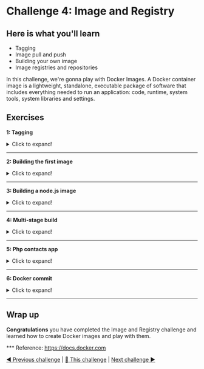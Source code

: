 # Challenge 4: Image and Registry

## Here is what you'll learn

- Tagging
- Image pull and push
- Building your own image
- Image registries and repositories

In this challenge, we're gonna play with Docker Images. A Docker container image is a lightweight, standalone, executable package of software that includes everything needed to run an application: code, runtime, system tools, system libraries and settings. 

## Exercises


**1: Tagging**
<details>
  <summary>Click to expand!</summary>

Let's pull an image. The command that we use is ```docker pull```. With that command, we're requesting from Docker that we want to download an image from its registry to the host. 

Type: 
```shell
$ docker pull ubuntu:latest
```
Output will be something like:
```shell
latest: Pulling from library/ubuntu
3ff22d22a855: Pull complete
e7cb79d19722: Pull complete
323d0d660b6a: Pull complete
b7f616834fd0: Pull complete
Digest: sha256:5d1d5407f353843ecf8b16524bc5565aa332e9e6a1297c73a92d3e754b8a636d
Status: Downloaded newer image for ubuntu:latest
docker.io/library/ubuntu:latest
 ```
Now it's time to see which images that we have on our system. For this, we're gonna type:
 
```shell
$ docker image ls
```
Output will be something like:
```shell
REPOSITORY          TAG                 IMAGE ID            CREATED             SIZE
ubuntu              latest              1e4467b07108        2 weeks ago         73.9MB
 ```

I want you to pay attention to the image id part. Like containers, images also have unique ids. The image ID is a digest, and is a computed SHA256 hash of the image configuration object, which contains the digests of the layers that contribute to the image's filesystem definition. If two different images have the same ids, this means that they're literally the same images with different names. 
Yes it's possible to tag an image with different tags. Let's do that and add another name to this image. 

Type: 
```shell
$ docker image tag ubuntu:latest your_dockerhub_id/day6:ubuntu
```
We have added a second name to the image. Let's check and see.

Type: 
```shell
$ docker image ls
```
Output will be something like:
```shell
REPOSITORY            TAG                 IMAGE ID            CREATED             SIZE
ubuntu                latest              1e4467b07108        2 weeks ago         73.9MB
ozgurozturknet/day6   ubuntu              1e4467b07108        2 weeks ago         73.9MB
```

We have 2 images that are stored on our host. Image ids are same, so these are literally the same images but with different names. 

We have added a new tag-name to ubuntu:latest image. We tagged it with our Docker Hub id. This means that this image is stored "or will be stored" on Docker Hub (Remember, image names also indicate where the image is located). But it isn't at the moment. Let's correct this and push this image to its repository. But before that we have to login and authenticate. This way, Docker Hub knows that we're the right person who can push this image to its respository. Let's login first. 

Type: 
```shell
$ docker login
```
Output will be something like:
```shell
Login with your Docker ID to push and pull images from Docker Hub. If you don't have a Docker ID, head over to https://hub.docker.com to create one.
Username: ozgurozturknet
Password:
Login Succeeded
```

Now we're ready to push. 

Type: 
```shell
$ docker push your_dockerhub_id/day6:ubuntu
```
Output will be something like:
```shell
The push refers to repository [docker.io/ozgurozturknet/day6]
095624243293: Mounted from library/ubuntu
a37e74863e72: Mounted from library/ubuntu
8eeb4a14bcb4: Mounted from library/ubuntu
ce3011290956: Mounted from library/ubuntu
ubuntu: digest: sha256:60f560e52264ed1cb7829a0d59b1ee7740d7580e0eb293aca2d722136edb1e24 size: 11529MB
```
That was fast, wasn't it? Please pay attention to the output. ```Mounted from library/ubuntu```. You know that images consist of multiple layers. And each layer has its unique id. When we pull or push any image, if the target (registry or your computer) has the same layer with tha same id stored on it, it doesn't pull or push that layer phyiscally again. Just checks and mounts that. This is the reason why it was fast. We didn't transfer any file to Docker Hub. Docker Hub detected that these 4 layers are already stored on it, so instead of getting it again, Docker hub just mounted these files to our repository. This is also same on our computer. We have 2 images stored on it. But they are literally the same images with different names. Docker doesn't store multiple files for these 2 images. Image files are stored just once but multiple tags are added to the same files.

But what are these layers? Is there any way to see how they are created? Yes and the command that we'll use is ```docker image history```. History sub-command shows us history of the image and it also shows how all these layers were created. Let's check this. 

Type: 
```shell
$ docker image history ubuntu:latest
```
Output will be something like:
```shell
1e4467b07108        2 weeks ago         /bin/sh -c #(nop)  CMD ["/bin/bash"]            0B
<missing>           2 weeks ago         /bin/sh -c mkdir -p /run/systemd && echo 'do…   7B
<missing>           2 weeks ago         /bin/sh -c set -xe   && echo '#!/bin/sh' > /…   811B
<missing>           2 weeks ago         /bin/sh -c [ -z "$(apt-get indextargets)" ]     1.01MB
<missing>           2 weeks ago         /bin/sh -c #(nop) ADD file:65a1cc50a9867c153…   72.9MB
```

This output shows us which commands have been executed and which layers have been created as a result of these commands. This also gives us some clues about how an image is created. 

Docker can build images automatically by reading the instructions from a Dockerfile. A Dockerfile is a text document that contains all the commands a user could call on the command line to assemble an image. Using ```docker build```, users can create an automated build that executes several command-line instructions in succession. Each instruction that changes anything creates a new layer. The Docker daemon runs the instructions in the Dockerfile one-by-one, committing the result of each instruction to a new image if necessary, before finally outputting the ID of your new image. It's now time to create our first image. 
</details>

***
**2: Building the first image**
<details>
  <summary>Click to expand!</summary>

First, we should clone this Github repository.

Type: 
```shell
$ git clone https://github.com/azuredevcollege/trainingdays.git
```
Output will be something like:
```shell
Cloning into 'trainingdays'...
remote: Enumerating objects: 42, done.
remote: Counting objects: 100% (42/42), done.
remote: Compressing objects: 100% (31/31), done.
remote: Total 1899 (delta 26), reused 25 (delta 11), pack-reused 1857 Receiving objects:  97% (1843/1899), 57.20 MiB | 11.92 MiB/s
Receiving objects: 100% (1899/1899), 63.35 MiB | 11.26 MiB/s, done.
Resolving deltas: 100% (747/747), done.
Updating files: 100% (1396/1396), done.
```

Repo has been cloned. It's time to jump to the
```trainingdays/day6/apps/first_docker_image``` folder. cd to that folder and
list all the files.


Type: 
```shell
$ cd trainingdays/day6/apps/first_docker_image
$ ls -l
```
Output will be something like:
```shell
total 8
-rw-r--r-- 1 ozozturk ozozturk  90 Jun 12 11:56 Dockerfile
-rw-r--r-- 1 ozozturk ozozturk 211 Jun 12 11:21 index.html
```

There are 2 files in that folder. ```index.html``` is a simple html file that has been created by us. We want to build a web server image with this file has been copied in it. To be able to build an image, we need a ```Dockerfile```. A Dockerfile is a text document that contains all the commands a user could call on the command line to assemble an image. We have one in this folder. Let's check and see what's in it. This is one of the simplest form of a Dockerfile.

Type: 
```shell
$ cat Dockerfile
```
Output will be something like:
```shell
FROM nginx:latest
COPY index.html /usr/share/nginx/html
CMD ["nginx", "-g", "daemon off;"]
```

 If we cd to a folder which has Dockerfile in it and type ```docker image build .```, Docker starts to run instructions in that Dockerfile in order. A Dockerfile must begin with the "FROM" instruction. "FROM" instruction specifies the Parent Image that you are trying to build this new image on top of. ```FROM``` basically means that "hey Docker, download that image and execute the next instructions on top of that". It's the base image that we build our image on top of. In our case, it is ```nginx:latest```. We're building our image on top of ngninx:latest. 

The second instruction in that Dockerfile is ```COPY```. The COPY instruction copies new files or directories from "source" to the "destination" inside the container. In our case, we have instructed Docker to copy the ```index.html``` file located in the current folder to the ```/usr/share/nginx/html``` folder inside the image. ```/usr/share/nginx/html``` is the folder where Nginx stores websites that it serves. We copied our index.html to that folder, So nginx daemon will serve our web page. 

The third and last instruction in this Dockerfile is CMD. The main purpose of the "CMD" instruction is that providing defaults of an executing container. In short, it defines the command to execute when you run a container from that image. There can be only one CMD instruction in any Dockerfile. If you list more than one CMD then only the last CMD will take effect. In our case, we want Docker to start nginx daemon when we create a container. 

Ok, it's time to create our first image. We checked the Dockerfile and see what it includes. Now we can build the first image.

Type: 
```shell
$ docker image build -t your_dockerhub_id/firstimage:latest . #do not forget the dot
```
Output will be something like:
```shell
Sending build context to Docker daemon  3.072kB
Step 1/3 : FROM nginx:latest
 ---> 08393e824c32
Step 2/3 : COPY index.html /usr/share/nginx/html
 ---> 14fb48dc6eea
Step 3/3 : CMD ["nginx", "-g", "daemon off;"]
 ---> Running in 772fbfd4dba3
Removing intermediate container 772fbfd4dba3
 ---> 560570bf44e5
Successfully built 560570bf44e5
Successfully tagged ozgurozturknet/firstimage:latest
```
Congrats! We have built our first image. Let's create a container to see if it's working as expect.

Type: 
```shell
$ docker container run --rm -d -p 80:80 --name test_container your_dockerhub_id/firstimage:latest
```
Output will be something like:
```shell
25e7fe3f3e57dd2eab07bf672501dde69d81eb156347607e0b378757b41d859b
```
Open a browser and visit http://127.0.0.1 You would see a page like that. 

<img src="./img/firstimage.png">

Stop the container and it'll be deleted automatically.

Type: 
```shell
$ docker container stop test_container
```
Output will be something like:
```shell
test_container
```
</details>

***
**3: Building a node.js image**
<details>
  <summary>Click to expand!</summary>

This time we're gonna build a node.js app image. cd to the ```/trainingdays/day6/apps/nodejs``` folder and list all the files. 


Type: 
```shell
$ cd /trainingdays/day6/apps/nodejs
$ ls -l
```
Output will be something like:
```shell
total 12
-rw-r--r-- 1 ozozturk ozozturk 292 Aug 12 20:27 Dockerfile
-rw-r--r-- 1 ozozturk ozozturk 288 Aug 12 20:14 package.json
-rw-r--r-- 1 ozozturk ozozturk 273 Aug 12 20:15 server.js
```

This time we have 3 files. First one is ```package.json```. If you work with JavaScript, or you've ever interacted with a JavaScript project, Node.js or a frontend project, you surely met the package.json file. The package.json file is kind of a manifest for your project. It can do a lot of things, but in our case it's specially important because it defines the dependencies that we'll install with npm. Our simple node application is running on top of Express framework and we need that framework to be installed to run our simple Javascript webapp. ```Server.js``` is the second file and it's our main Javascript application. It's a simple "Hello World" web app. And the third one is the usual suspect. Dockerfile. Let's take a look at it. 

Type: 
```shell
$ cat Dockerfile
```
Output will be something like:
```shell
# source: https://nodejs.org/en/docs/guides/nodejs-docker-webapp/
FROM node:12

# Create app directory
WORKDIR /usr/src/app

# Copy source files
COPY package.json .
COPY server.js .

# Install app dependencies
RUN npm install

# Exposing the port 8080
EXPOSE 8080

CMD [ "node", "server.js" ]
```

I want you to pay attention to 2 things. First, as you can see, we can add comments to Dockerfile. Any line starting with ```#``` is treated as a comment and not processed. Second, we have 3 new instructions, ```WORKDIR``` , ```RUN``` and ```EXPOSE```. The default working directory for running binaries within a container is the root directory (/), but you can set a different folder by using "WORKDIR" instruction. It's kind of cd'ing to that folder. Any command that you execute after that insturction will be executed in this folder. If there isn't any folder with that name in the image, Docker creates the folder first but If there is, Docker uses that. 

The "RUN" instruction will execute any commands in a new layer on top of the current image and commit the results. The resulting committed image will be used for the next step in the Dockerfile. When we want to execute anything, we use this instruction. 

The "EXPOSE" instruction informs Docker that the container listens on the specified network ports at runtime. You can specify whether the port listens on TCP or UDP, and the default is TCP if the protocol is not specified. The EXPOSE instruction does not actually publish the port. It functions as a type of documentation about which ports are intended to be published between the person who builds the image and the person who runs the container. To actually publish any port, we should use the -p flag during container creation.

Now it's time to build the image. 

Type: 
```shell
$ docker image build -t your_dockerhub_id/node:latest .
```
Output will be something like:
```shell
Sending build context to Docker daemon  4.096kB
Step 1/7 : FROM node:12
 ---> cfcf3e70099d
Step 2/7 : WORKDIR /usr/src/app
 ---> Running in 0784285bb528
Removing intermediate container 0784285bb528
 ---> 548e712ed3ef
Step 3/7 : COPY package.json .
 ---> 3f85bf98e435
Step 4/7 : COPY server.js .
 ---> beb25f72bb6a
Step 5/7 : RUN npm install
 ---> Running in e3eed8b0c46d
npm notice created a lockfile as package-lock.json. You should commit this file.
npm WARN docker_web_app@1.0.0 No repository field.
npm WARN docker_web_app@1.0.0 No license field.

added 50 packages from 37 contributors and audited 50 packages in 2.167s
found 0 vulnerabilities

Removing intermediate container e3eed8b0c46d
 ---> 8d3082c10a9e
Step 6/7 : EXPOSE 8080
 ---> Running in 0e6bd014ac73
Removing intermediate container 0e6bd014ac73
 ---> 5143985531f3
Step 7/7 : CMD [ "node", "server.js" ]
 ---> Running in 152317b9eafe
Removing intermediate container 152317b9eafe
 ---> a832145edf14
Successfully built a832145edf14
Successfully tagged ozgurozturknet/node:latest
```

Image has been built successfully. But I want you to run the same command one more time. 

```shell
Sending build context to Docker daemon  4.096kB
Step 1/7 : FROM node:12
 ---> cfcf3e70099d
Step 2/7 : WORKDIR /usr/src/app
 ---> Using cache
 ---> 3d04799d4f2a
Step 3/7 : COPY package.json .
 ---> Using cache
 ---> a348cb47ad20
Step 4/7 : COPY server.js .
 ---> Using cache
 ---> 5affbe5fce86
Step 5/7 : RUN npm install
 ---> Using cache
 ---> ad11b36a3604
Step 6/7 : EXPOSE 8080
 ---> Using cache
 ---> 57b485f4eef1
Step 7/7 : CMD [ "node", "server.js" ]
 ---> Using cache
 ---> fb0586534394
Successfully built fb0586534394
Successfully tagged ozgurozturknet/node:latest
```

Something strange has happened. We built that image a few seconds ago and we didn't change any source file after that. Then we reran the docker image build command second time but we received lots of ``` ---> Using cache``` messages this time. What does that mean? 

When building an image, Docker steps through the instructions in your Dockerfile, executing each in the order specified. As each instruction is examined, Docker looks for an existing layers in its cache that it can reuse, rather than creating a new (duplicate) layer. If you don't change any source file or didn't change anything in the Dockerfile, this means that nothing has changed, so Docker doesn't run the instruction again and again. Instead of that, Docker uses the cached layers. That makes the build process fast. Let's simulate that and see what happens if we change something. Open ```server.js``` file with a text editor, go to line 12 and change the ```Hello World``` message with another message something like ```build cache test```. Save the file and rerun ```docker image build -t your_dockerhub_id/node:latest .``` command one more time. 

```shell
Sending build context to Docker daemon  4.096kB
Step 1/7 : FROM node:12
 ---> cfcf3e70099d
Step 2/7 : WORKDIR /usr/src/app
 ---> Using cache
 ---> 3d04799d4f2a
Step 3/7 : COPY package.json .
 ---> Using cache
 ---> a348cb47ad20
Step 4/7 : COPY server.js .
 ---> 800aa5cd76d2
Step 5/7 : RUN npm install
 ---> Running in 20f6c9a2c4e0
npm notice created a lockfile as package-lock.json. You should commit this file.
npm WARN docker_web_app@1.0.0 No repository field.
npm WARN docker_web_app@1.0.0 No license field.

added 50 packages from 37 contributors and audited 50 packages in 2.521s
found 0 vulnerabilities

Removing intermediate container 20f6c9a2c4e0
 ---> eac206f9957e
Step 6/7 : EXPOSE 8080
 ---> Running in 3084d34a448f
Removing intermediate container 3084d34a448f
 ---> 1e4c0a700aa6
Step 7/7 : CMD [ "node", "server.js" ]
 ---> Running in b0fae2027731
Removing intermediate container b0fae2027731
 ---> 729b13c3276f
Successfully built 729b13c3276f
Successfully tagged ozgurozturknet/node:latest
```

Docker started to build an image again. First step, nothing changed, used the cache. Second step, nothing changed, used the cache. Third step, nothing changed, used the cache. But fourth step, we wanted to copy server.js file, which has been changed. Old layer that Docker has created and cached before is invalid now. So Docker started to execute that instruction and created a new layer and didn't use the cached version. And each instruction after that has been executed again and Docker didn't use the cache. Because something has changed and the rest of the layers should be affected too. Therefore, Docker can't use cache for them either. That's kind of important thing to know. Because you can speed up build process by leveraging build cache. But order of Dockerfile instructions is important.

For example, if your Dockerfile contains several instruction, like ours, you can order them from the less frequently changed (to ensure the build cache is reusable) to the more frequently changed. If we move  ```COPY server.js .``` from 4. step to anywhere after the ```RUN npm install``` instruction, this means that, we can change anything in this server.js file and Docker will not rerun npm install each time when we build that image again and use cache for that step. 
(Visit https://docs.docker.com/develop/develop-images/dockerfile_best-practices/  for Dockerfile best practices)

It's time to create a container from that image and see if it's working properly. 

Type: 
```shell
$ docker container run --rm -d -p 80:8080 --name node_container your_dockerhub_id/node:latest
```
Output will be something like:
```shell
09a4d1789cdab19a0f3af9c66a4f6e68503e5b8a1f46d6c512e88b10c5e70011
```

Open a browser and visit http://127.0.0.1 You would see a page with a Hello World! message. 

Stop the container and it'll be deleted automatically.

Type: 
```shell
$ docker container stop node_container
```
Output will be something like:
```shell
node_container
```
</details>

***
**4: Multi-stage build**
<details>
  <summary>Click to expand!</summary>

Let's imagine that we're java developers and working on a new shiny project called App1 (Do you remember our old friend :)). Application has been written and it's ready. Now it is time to check the source code. It's located at ```/trainingdays/day6/apps/java``` folder. cd to that folder and list all the files. 

Type: 
```shell
$ cd /trainingdays/day6/apps/java
$ ls -l
```
Output will be something like:
```shell
total 8
-rw-r--r-- 1 ozozturk ozozturk 135 Jun 12 22:43 Dockerfile
-rw-r--r-- 1 ozozturk ozozturk 154 Jun 12 22:35 app1.java
-rw-r--r-- 1 ozozturk ozozturk 154 Jun 12 22:35 Dockerfile2
```

There are 2 files in it (actually 3 but let's forget Dockerfile2 for now). ```app1.java``` is the source code of our application. Please pay attention. It is not the application, it is just the source code of this application. It isn't compiled yet. To convert this source code to an application, we have to compile this code. We generally do that on our computers via IDEs. But we can use the power of Docker and compile our application while building the image. The Dockerfile in this folder is a good example of that practice. Let's check the Dockerfile. 

Type: 
```shell
$ cat Dockerfile
```
Output will be something like:
```shell
FROM mcr.microsoft.com/java/jdk:8-zulu-alpine
COPY . /usr/src/myapp/
WORKDIR /usr/src/myapp
RUN javac app1.java
CMD [ "java" , "app1" ]
```

Again, a simple Dockerfile. We want to build our image on top of the "Java Development Kit (JDK)" image provided by Microsoft. JDK image has all the tools in it that we need to compile our java code and convert it to a java application. First, we copy that source code to the image and after that we jump into that folder and run ```javac app1.java``` command which compiles this source code and generates an application. At the end, we have a CMD instruction that instructs to run this application whenever we create a container from that image. Let's build the image. 


Type: 
```shell
$ docker image build -t your_dockerhub_id/java:latest .
```
Output will be something like:
```shell
Sending build context to Docker daemon  3.072kB
Step 1/5 : FROM mcr.microsoft.com/java/jdk:8-zulu-alpine
8-zulu-alpine: Pulling from java/jdk
df20fa9351a1: Pull complete
1e7717fd7ab1: Pull complete
Digest: sha256:19712872c6dd8ca02a8f727737372477559f2659aa6294c2dcae050096234224
Status: Downloaded newer image for mcr.microsoft.com/java/jdk:8-zulu-alpine
 ---> b7bb6dd0ee76
Step 2/5 : COPY . /usr/src/myapp/
 ---> ed2f0977e390
Step 3/5 : WORKDIR /usr/src/myapp
 ---> Running in d2333b9e9af3
Removing intermediate container d2333b9e9af3
 ---> 55a151ddf81a
Step 4/5 : RUN javac app1.java
 ---> Running in b8697de33caa
Removing intermediate container b8697de33caa
 ---> 3bfd240a44ff
Step 5/5 : CMD [ "java" , "app1" ]
 ---> Running in 00a6a2a448ab
Removing intermediate container 00a6a2a448ab
 ---> ceab35948e29
Successfully built ceab35948e29
Successfully tagged ozgurozturknet/java:latest
```
Image has been built. Let's test it. 

Type: 
```shell
$ docker container run your_dockerhub_id/java:latest
```
Output will be something like:
```shell
Hello there! I'm App1 Java Console Application
```

Perfect. It works. App1 has been compiled and it runs. But it seems to me that, something is wrong with that approach. First of all, we built our image on top of the JDK image. It includes lots of tools for development. Like the one that we ran to compile our application. But, should we really send this image to our customers as is? With all of these development tools? Also our source code is copied to that image too. Maybe that is not something we want. We just wanted to compile our source code and get the application. We want our customers to be able to run this application. We don't want them to have all the unnecessary tools and our source code. Also image size is big, because of these unnecessary tools. These tools are needed for development, but they area actually not needed for running java applications that are already compiled. Instead, the "Java Runtime Environment (JRE)" contains the Java runtime only and is a smaller, more lightweight component that has all it needs to run Java applications.

So, instead of sending the container image that we have just built, it would be wise to only get this compiled application from that image, copy it to our computer and create another image that includes just this application + runtime, instead of application + source code + development tools. So we need to build another image. To be able to do that, we need to create a second Dockerfile. But eeeh. This is a mess. There should be a simple solution. 
Yes there is a simple solution to handle this and it's called multi-stage build. 

One of the most challenging thing about building images is keeping the image size down. Each instruction in Dockerfile adds a layer to image, and you need to remember to clean up any artifacts you don’t need before moving on to the next layer. To write a really efficient Dockerfile, you have traditionally needed to employ shell tricks and other logic to keep the layers as small as possible and to ensure that each layer has the artifacts it needs from the previous layer and nothing else. It was actually very common to have one Dockerfile to use for development (which contained everything needed to build your application), and a slimmed-down one to use for production, which only contained your application and exactly what was needed to run it. This has been referred to as the “builder pattern”. But maintaining two Dockerfiles is not ideal. 

With multi-stage builds, you can use multiple FROM statements in your Dockerfile. Each FROM instruction can use a different base, and each of them begins a new stage of the build. You can selectively copy artifacts from one stage to another, leaving behind everything you don’t want in the final image. Dockerfile2 is a perfect example of this kind of multi-stage build. Let's check it. 


Type: 
```shell
$ cat Dockerfile2
```
Output will be something like:
```shell
FROM mcr.microsoft.com/java/jdk:8-zulu-alpine AS builder
COPY . /usr/src/myapp/
WORKDIR /usr/src/myapp
RUN javac app1.java

FROM  mcr.microsoft.com/java/jre:8-zulu-alpine
WORKDIR /usr/src/myapp
COPY --from=builder /usr/src/myapp .
CMD ["java", "app1"]
```

As you can see, we have a Dockerfile with 2 "FROM" instructions. Think it like 2 Dockerfiles combined together. First part is similar to the Dockerfile that we have built our application a few minutes ago. There are only 2 differences. First, there is a new section at the end of the "FROM" instruction. "AS builder" or it could be "AS anything", just name it. It indicates that this first section of this Dockerfile is named as "builder". We're gonna use this name later to copy artifacts generated in this stage. Second difference is that "CMD" instruction has been removed, because we don't need it anymore. This "builder" stage is just used for compiling the application from its source code. We're taking our source code, copying it into a jdk image, compiling the application in it and that's it. After that we are building our actual image with a new "FROM" instruction. This second stage will create the actual image that will be tagged at the end. It's based on JRE image, not the JDK. 

Please pay attention to line 8. "COPY --from=builder". We're instructing Docker to copy files from stage called builder. First stage is there just to compile our application. Our source code has been compiled and application has been created at this builder stage. And we're copying just this compiled application into final image. In this way, jdk and any intermediate artifacts are left behind and not present in the final image. The end result is this tiny production image that just includes the application. Not the source code and not the development tools. Let's build this image and see what's going on. 
(We're gonna use ```-f``` option to point this Dockerfile2. If your Dockerfile name is different than Dockerfile -First letter is Uppercase "D" and file doesn't have any extension like .txt- or Dockerfile is in another folder, you should use -f option and point that file)

Type: 
```shell
$ docker image build -f Dockerfile2 -t your_dockerhub_id/finaljava:latest .
```
Output will be something like:
```shell
Sending build context to Docker daemon  4.096kB
Step 1/8 : FROM mcr.microsoft.com/java/jdk:8-zulu-alpine AS builder
 ---> b7bb6dd0ee76
Step 2/8 : COPY . /usr/src/myapp/
 ---> 786a33a37acb
Step 3/8 : WORKDIR /usr/src/myapp
 ---> Running in 1145e3882420
Removing intermediate container 1145e3882420
 ---> 5f16de8216fb
Step 4/8 : RUN javac app1.java
 ---> Running in 98375300d10a
Removing intermediate container 98375300d10a
 ---> f632a0c6f49e
Step 5/8 : FROM  mcr.microsoft.com/java/jre:8-zulu-alpine
8-zulu-alpine: Pulling from java/jre
df20fa9351a1: Already exists
b391ad10af71: Pull complete
Digest: sha256:bb7135444a7e78448b0038d26079e6bef78c1c7839333bf9806d6c12e65a1eff
Status: Downloaded newer image for mcr.microsoft.com/java/jre:8-zulu-alpine
 ---> 36c60fc08a2d
Step 6/8 : WORKDIR /usr/src/myapp
 ---> Running in 25809e0fd983
Removing intermediate container 25809e0fd983
 ---> 5b580490d819
Step 7/8 : COPY --from=builder /usr/src/myapp .
 ---> e357def56d05
Step 8/8 : CMD ["java", "app1"]
 ---> Running in 00585394dbfb
Removing intermediate container 00585394dbfb
 ---> 7b7c6b3a7f6a
Successfully built 7b7c6b3a7f6a
Successfully tagged ozgurozturknet/finaljava:latest
```
Final image has been built. As it only only contains the artifacts that we need, the image size is much smaller as we can verify by running:
 ```shell
$ docker image list
```
Output will be something like:
```shell
REPOSITORY                     TAG       IMAGE ID       CREATED          SIZE
ozgurozturknet/finaljava       latest    fde0112f0383   6 minutes ago    149MB
ozgurozturknet/java            latest    30147a5579a3   17 minutes ago   251M
...
```
</details>

***
**5: Php contacts app**
<details>
  <summary>Click to expand!</summary>

This time, we're gonna combine what have we learned so far. We will build 2 images. First one is a simple php application. The other one is famous mysql database. After building images, we will run these and try couple of tricks that we have learned so far. First, let's check and see what we're gonna build. All files are located at ```/trainingdays/day6/apps/php``` folder. cd to that folder and list all the files. 

Type: 
```shell
$ cd /trainingdays/day6/apps/php
$ ls -l
```
Output will be something like:
```shell
total 24
-rw-r--r-- 1 ozozturk ozozturk  333 Aug 13 11:54 Dockerfile
-rw-r--r-- 1 ozozturk ozozturk   64 Aug 13 11:36 Dockerfile.mysql
-rw-r--r-- 1 ozozturk ozozturk  112 Aug 13 11:36 createtable.sql
-rw-r--r-- 1 ozozturk ozozturk   81 Aug 13 11:36 env.list
-rw-r--r-- 1 ozozturk ozozturk  107 Aug 13 11:36 envmysql.list
drwxr-xr-x 2 ozozturk ozozturk 4096 Aug 13 11:35 php
```

It's a little bit crowded folder. There are 2 Dockerfiles. First one is the Dockerfile that we'll be used to build web app image. Second one will be used to build mysql database image. 

There are 2 other files with .list extenison in this folder. These files will be used to define environment variables while creating containers. "env.list" will be passed to php web container. There are couple of environment variables defined in this file and php web application will use these values to connect to the database -username, password etc.-. "envmysql.list" is another environment  variable file and has couple of other environment  variables defined in it. We'll pass this values to mysql container. mysql container will start and create a database using these parameters. Essentially, we could inject these variables into the Dockerfiles. Yes, it's possible. We can define environment variables with ```ENV``` instruction in any Dockerfile and any container created from that image will have these environment variables. But if we do that, these will be hardcoded to image. This means that whoever get this image can access to these values. Especially this isn't a thing that we want for sensitive data like passwords. Therefore, we didn't define them in Dockerfiles. Instead of that, we will pass these values during container creation.  

"createtable.sql" is an sql script that will create a table, which will be used by php web app to store its data. We'll copy this script to a special folder in the image. When we create a container from that image, mysql will create a table using that script. 

"php" is the folder where our main web app is located. There are 3 files in that folder. It's really a simple web app which allows us to record contact details. Kind of primitive crm. 

Let's have a look at Dockerfiles before building images. 

Type: 
```shell
$ cat Dockerfile
```
Output will be something like:
```shell
FROM php:7.3-apache
RUN apt-get update -y && apt-get install curl mariadb-client-10.5 -y
RUN docker-php-ext-install mysqli && docker-php-ext-enable mysqli
RUN mkdir /var/www/html/images
RUN chmod 777 /var/www/html/images
COPY ./php/ /var/www/html/
HEALTHCHECK --interval=30s --timeout=3s CMD curl -f http://localhost/ || exit 1
```

We use official php image as our base. Then we install couple of binaries that we need and create a folder where we'll store uploaded images. After that we copy our web app into image. So far nothing unknown. But now we have a new instruction, "HEALTHCHECK". "HEALTHCHECK" instruction tells Docker "how to test a container to check if it's still working or not?". This can detect cases such as a web server that is stuck in an infinite loop and unable to handle new connections, even though the server process is still running so the container is up. When we run a container which has a healthcheck defined in its image, this container has a "health" status in addition to its "lifecycle" status. This allows us to monitor container's health status and take action if something goes wrong. In our case, we instructed that each container created from that image should start a healthchecking process and continue to do that every 30 seconds. If container gets a response from http://localhost/, Docker will mark the container as healthy, otherwise unhealthy. 

All good so far but there's something strange in this Dockerfile. We don't have any CMD instruction in this file. So, which application will be started when a container been created from that image? Is there anything like secret CMD or something else? Answer is really simple. When you build an image, Docker inherits all the settings from base image. If you specify anything on your Dockerfile, it overwrites the same value that is inherited from base image. But if you left it blank, Image uses the inherited value from base image. In our case, we don't have the CMD instruction, so Docker will inherit this from base image. That's enough for the first Dockerfile. Let's take have a look at mysql's Dockerfile too. 

Type: 
```shell
$ cat Dockerfile.mysql
```
Output will be something like:
```shell
FROM mysql:5.7
COPY createtable.sql /docker-entrypoint-initdb.d
```

This is really short. We're gonna use mysql:5.7 as our base and copy createtable.sql to /docker-entrypoint-initdb.d folder. That's all. When a mysql container is started for the first time, a new database with the specified name will be created and initialized with the provided configuration variables. In addition to that, mysql container executes files with extensions .sh, .sql and .sql.gz that are found in /docker-entrypoint-initdb.d folder. That's the reason why we copy our sql script to this folder. When a container is been created from that image, it'll execute this script and this script will create our database.  (See https://hub.docker.com/_/mysql for details)

It's time to build 2 images. 

Type: 
```shell
$ docker image build -t your_dockerhub_id/php:v1 .
```
Output will be something like:
```shell
Sending build context to Docker daemon  11.26kB
Step 1/7 : FROM php:7.3-apache
Step 2/7 : RUN apt-get update -y && apt-get install curl mariadb-client-10.3 -y
 ---> Running in dca6dcd061df
[…]
[…]
[…]
Step 6/7 : HEALTHCHECK --interval=30s --timeout=3s CMD curl -f http://localhost/ || exit 1
 ---> Running in d6dc02b8ca50
Removing intermediate container d6dc02b8ca50
 ---> bf3e03646cc0
Step 7/7 : COPY ./php/ /var/www/html/
 ---> 53959f571f38
Successfully built 53959f571f38
Successfully tagged ozgurozturknetphp:v1
```

Php image is ready. Let's build mysql image now. 

Type: 
```shell
$ docker image build -f Dockerfile.mysql -t your_dockerhub_id/mysql:v1 .
```
Output will be something like:
```shell
Sending build context to Docker daemon  11.26kB
Step 1/2 : FROM mysql:5.7
Status: Downloaded newer image for mysql:5.7
 ---> 718a6da099d8
Step 2/2 : COPY createtable.sql /docker-entrypoint-initdb.d
 ---> 2dfc8038fc98
Successfully built 2dfc8038fc98
Successfully tagged ozgurozturknetmysql:v1
```

Done. Images are ready. It's time to run our fancy crm application but first let's create a new bridge network. Web contaier should access to mysql database container via its name. Therefore, these containers must be able to resolve each others name. 

Type: 
```shell
$ docker network create php-mysql-net
```
Output will be something like:
```shell
f3b75a829c3f7a8d5268dbf9dcb884071b3affaed642b3fe6354e78193d054c6
```
Images are ready. Bridge network has been created. We're ready to create containers. 


Type: 
```shell
$ docker container run -d --name phpapp --network php-mysql-net -p 80:80 --env-file env.list your_dockerhub_id/php:v1
```
Output will be something like:
```shell
c580f355ad836c1021ee5959970bdf53c93de088c701af4110e1dfd8e976a80b
```

Type: 
```shell
$ docker container run -d --name mysqldb --network php-mysql-net --env-file envmysql.list your_dockerhub_id/mysql:v1
```
Output will be something like:
```shell
02d51c5ad53c0f1fd0679a5b0f4b60a742a07eecd9eb2f7eebbb8eb800bed73e
```

Type: 
```shell
$ docker ps
```
Output will be something like:
```shell
CONTAINER ID        IMAGE                    COMMAND                  CREATED              STATUS                        PORTS                 NAMES
02d51c5ad53c        ozgurozturknetmysql:v1   "docker-entrypoint.s…"   53 seconds ago       Up 52 seconds                 3306/tcp, 33060/tcp   mysqldb
c580f355ad83        ozgurozturknetphp:v1     "docker-php-entrypoi…"   About a minute ago   Up About a minute (healthy)   0.0.0.0:80->80/tcp    phpapp
```

Containers are up and running and also phpapp's status is healthy. Let's open a browser and see if php application is also working and can connect to mysql database or not. Visit http://127.0.0.1

<img src="./img/php1.png">

Fill the form and click add.

<img src="./img/php2.png">

If you saw this message, everything is fine. Click View and check your records. 

<img src="./img/php3.png">

Congratulations! You have successfully built a 2-tier web app and run that locally. 

Now we can stop and delete the containers. Please don't delete these images for now. We will use these at Challange 5. 
Type: 
```shell
$ docker container rm -f mysqldb phpapp
```
</details>

***
**6: Docker commit**
<details>
  <summary>Click to expand!</summary>

Dockerfile isn't the only way to create an image. We can convert a container to an image too. It can be useful to commit a container’s file changes or settings into a new image. This allows us to debug a container by running an interactive shell, or to export a working dataset to another server. Generally, it is better to use Dockerfiles to manage your images in a documented and maintainable way, but sometimes this type of commit method is also needed. Let's try this. First let's create a container and create a file in it. 

Type: 
```shell
$ docker container run -it --name commit_test busybox sh
```
Output will be something like:
```shell
/ # mkdir /test
/ # cd /test
/test # touch test.txt
/test # echo "hello world" > test.txt
/test # exit
```

Let's assume that we have an important container. We have connected to it and made lots of changes. Created folders and files, installed something etc. We don't want to loose our efforts and keep this container as an image. So we can move it anywhere. Let's commit this container and convert it to an image. 

Type: 
```shell
$ docker commit commit_test your_dockerhub_id/commit:latest
```
Output will be something like:
```shell
sha256:8f5d8a8e42bd9419f6a932c0e70b0700f0618096d6c3f4a06753520fac236ed7
```
Our image is ready. Now if we want, we can push it to our repository and move it to anywhere we want. 
</details>

***
## Wrap up

__Congratulations__ you have completed the Image and Registry challenge and learned how to create Docker images and play with them. 

*** Reference: https://docs.docker.com

[◀ Previous challenge](./challenge3.md) | [🔼 This challenge](./challenge4.md) | [Next challenge ▶](./challenge5.md)
